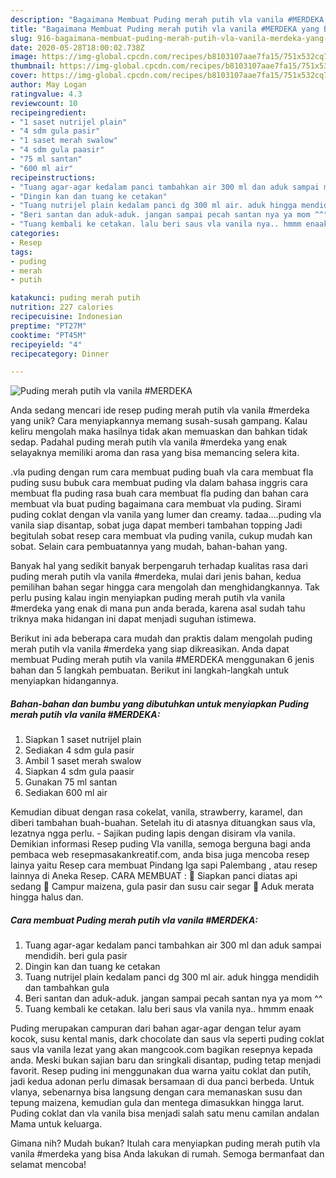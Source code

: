 ```yaml
---
description: "Bagaimana Membuat Puding merah putih vla vanila #MERDEKA yang Bisa Manjain Lidah"
title: "Bagaimana Membuat Puding merah putih vla vanila #MERDEKA yang Bisa Manjain Lidah"
slug: 916-bagaimana-membuat-puding-merah-putih-vla-vanila-merdeka-yang-bisa-manjain-lidah
date: 2020-05-28T18:00:02.738Z
image: https://img-global.cpcdn.com/recipes/b8103107aae7fa15/751x532cq70/puding-merah-putih-vla-vanila-merdeka-foto-resep-utama.jpg
thumbnail: https://img-global.cpcdn.com/recipes/b8103107aae7fa15/751x532cq70/puding-merah-putih-vla-vanila-merdeka-foto-resep-utama.jpg
cover: https://img-global.cpcdn.com/recipes/b8103107aae7fa15/751x532cq70/puding-merah-putih-vla-vanila-merdeka-foto-resep-utama.jpg
author: May Logan
ratingvalue: 4.3
reviewcount: 10
recipeingredient:
- "1 saset nutrijel plain"
- "4 sdm gula pasir"
- "1 saset merah swalow"
- "4 sdm gula paasir"
- "75 ml santan"
- "600 ml air"
recipeinstructions:
- "Tuang agar-agar kedalam panci tambahkan air 300 ml dan aduk sampai mendidih. beri gula pasir"
- "Dingin kan dan tuang ke cetakan"
- "Tuang nutrijel plain kedalam panci dg 300 ml air. aduk hingga mendidih dan tambahkan gula"
- "Beri santan dan aduk-aduk. jangan sampai pecah santan nya ya mom ^^"
- "Tuang kembali ke cetakan. lalu beri saus vla vanila nya.. hmmm enaak"
categories:
- Resep
tags:
- puding
- merah
- putih

katakunci: puding merah putih 
nutrition: 227 calories
recipecuisine: Indonesian
preptime: "PT27M"
cooktime: "PT45M"
recipeyield: "4"
recipecategory: Dinner

---
```



![Puding merah putih vla vanila #MERDEKA](https://img-global.cpcdn.com/recipes/b8103107aae7fa15/751x532cq70/puding-merah-putih-vla-vanila-merdeka-foto-resep-utama.jpg)

Anda sedang mencari ide resep puding merah putih vla vanila #merdeka yang unik? Cara menyiapkannya memang susah-susah gampang. Kalau keliru mengolah maka hasilnya tidak akan memuaskan dan bahkan tidak sedap. Padahal puding merah putih vla vanila #merdeka yang enak selayaknya memiliki aroma dan rasa yang bisa memancing selera kita.

.vla puding dengan rum cara membuat puding buah vla cara membuat fla puding susu bubuk cara membuat puding vla dalam bahasa inggris cara membuat fla puding rasa buah cara membuat fla puding dan bahan cara membuat vla buat puding bagaimana cara membuat vla puding. Sirami puding coklat dengan vla vanila yang lumer dan creamy. tadaa….puding vla vanila siap disantap, sobat juga dapat memberi tambahan topping Jadi begitulah sobat resep cara membuat vla puding vanila, cukup mudah kan sobat. Selain cara pembuatannya yang mudah, bahan-bahan yang.

Banyak hal yang sedikit banyak berpengaruh terhadap kualitas rasa dari puding merah putih vla vanila #merdeka, mulai dari jenis bahan, kedua pemilihan bahan segar hingga cara mengolah dan menghidangkannya. Tak perlu pusing kalau ingin menyiapkan puding merah putih vla vanila #merdeka yang enak di mana pun anda berada, karena asal sudah tahu triknya maka hidangan ini dapat menjadi suguhan istimewa.


Berikut ini ada beberapa cara mudah dan praktis dalam mengolah puding merah putih vla vanila #merdeka yang siap dikreasikan. Anda dapat membuat Puding merah putih vla vanila #MERDEKA menggunakan 6 jenis bahan dan 5 langkah pembuatan. Berikut ini langkah-langkah untuk menyiapkan hidangannya.

<!--inarticleads1-->

##### Bahan-bahan dan bumbu yang dibutuhkan untuk menyiapkan Puding merah putih vla vanila #MERDEKA:

1. Siapkan 1 saset nutrijel plain
1. Sediakan 4 sdm gula pasir
1. Ambil 1 saset merah swalow
1. Siapkan 4 sdm gula paasir
1. Gunakan 75 ml santan
1. Sediakan 600 ml air


Kemudian dibuat dengan rasa cokelat, vanila, strawberry, karamel, dan diberi tambahan buah-buahan. Setelah itu di atasnya dituangkan saus vla, lezatnya ngga perlu. - Sajikan puding lapis dengan disiram vla vanila. Demikian informasi Resep puding Vla vanilla, semoga berguna bagi anda pembaca web resepmasakankreatif.com, anda bisa juga mencoba resep lainya yaitu Resep cara membuat Pindang Iga sapi Palembang , atau resep lainnya di Aneka Resep. CARA MEMBUAT :  Siapkan panci diatas api sedang  Campur maizena, gula pasir dan susu cair segar  Aduk merata hingga halus dan. 

<!--inarticleads2-->

##### Cara membuat Puding merah putih vla vanila #MERDEKA:

1. Tuang agar-agar kedalam panci tambahkan air 300 ml dan aduk sampai mendidih. beri gula pasir
1. Dingin kan dan tuang ke cetakan
1. Tuang nutrijel plain kedalam panci dg 300 ml air. aduk hingga mendidih dan tambahkan gula
1. Beri santan dan aduk-aduk. jangan sampai pecah santan nya ya mom ^^
1. Tuang kembali ke cetakan. lalu beri saus vla vanila nya.. hmmm enaak


Puding merupakan campuran dari bahan agar-agar dengan telur ayam kocok, susu kental manis, dark chocolate dan saus vla seperti puding coklat saus vla vanila lezat yang akan mangcook.com bagikan resepnya kepada anda. Meski bukan sajian baru dan sringkali disantap, puding tetap menjadi favorit. Resep puding ini menggunakan dua warna yaitu coklat dan putih, jadi kedua adonan perlu dimasak bersamaan di dua panci berbeda. Untuk vlanya, sebenarnya bisa langsung dengan cara memanaskan susu dan tepung maizena, kemudian gula dan mentega dimasukkan hingga larut. Puding coklat dan vla vanila bisa menjadi salah satu menu camilan andalan Mama untuk keluarga. 

Gimana nih? Mudah bukan? Itulah cara menyiapkan puding merah putih vla vanila #merdeka yang bisa Anda lakukan di rumah. Semoga bermanfaat dan selamat mencoba!
